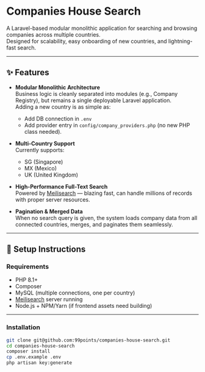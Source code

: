 # Companies House Search

A Laravel-based modular monolithic application for searching and browsing companies across multiple countries.  
Designed for scalability, easy onboarding of new countries, and lightning-fast search.

---

## ✨ Features

- **Modular Monolithic Architecture**  
  Business logic is cleanly separated into modules (e.g., Company Registry), but remains a single deployable Laravel application.  
  Adding a new country is as simple as:
  - Add DB connection in `.env`
  - Add provider entry in `config/company_providers.php` (no new PHP class needed).

- **Multi-Country Support**  
  Currently supports:
  - SG (Singapore)
  - MX (Mexico)
  - UK (United Kingdom)

- **High-Performance Full-Text Search**  
  Powered by [Meilisearch](https://www.meilisearch.com/) — blazing fast, can handle millions of records with proper server resources.

- **Pagination & Merged Data**  
  When no search query is given, the system loads company data from all connected countries, merges, and paginates them seamlessly.

---

## 🚀 Setup Instructions

### Requirements

- PHP 8.1+
- Composer
- MySQL (multiple connections, one per country)
- [Meilisearch](https://www.meilisearch.com/) server running
- Node.js + NPM/Yarn (if frontend assets need building)

---

### Installation

```bash
git clone git@github.com:99points/companies-house-search.git
cd companies-house-search
composer install
cp .env.example .env
php artisan key:generate
